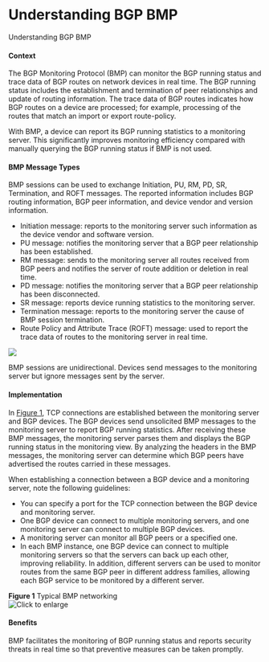 Understanding BGP BMP
=====================

Understanding BGP BMP

#### Context

The BGP Monitoring Protocol (BMP) can monitor the BGP running status and trace data of BGP routes on network devices in real time. The BGP running status includes the establishment and termination of peer relationships and update of routing information. The trace data of BGP routes indicates how BGP routes on a device are processed; for example, processing of the routes that match an import or export route-policy.

With BMP, a device can report its BGP running statistics to a monitoring server. This significantly improves monitoring efficiency compared with manually querying the BGP running status if BMP is not used.


#### BMP Message Types

BMP sessions can be used to exchange Initiation, PU, RM, PD, SR, Termination, and ROFT messages. The reported information includes BGP routing information, BGP peer information, and device vendor and version information.

* Initiation message: reports to the monitoring server such information as the device vendor and software version.
* PU message: notifies the monitoring server that a BGP peer relationship has been established.
* RM message: sends to the monitoring server all routes received from BGP peers and notifies the server of route addition or deletion in real time.
* PD message: notifies the monitoring server that a BGP peer relationship has been disconnected.
* SR message: reports device running statistics to the monitoring server.
* Termination message: reports to the monitoring server the cause of BMP session termination.
* Route Policy and Attribute Trace (ROFT) message: used to report the trace data of routes to the monitoring server in real time.

![](public_sys-resources/note_3.0-en-us.png) 

BMP sessions are unidirectional. Devices send messages to the monitoring server but ignore messages sent by the server.



#### Implementation

In [Figure 1](#EN-US_CONCEPT_0000001176743555__fig_dc_vrp_bgp_feature_003701), TCP connections are established between the monitoring server and BGP devices. The BGP devices send unsolicited BMP messages to the monitoring server to report BGP running statistics. After receiving these BMP messages, the monitoring server parses them and displays the BGP running status in the monitoring view. By analyzing the headers in the BMP messages, the monitoring server can determine which BGP peers have advertised the routes carried in these messages.

When establishing a connection between a BGP device and a monitoring server, note the following guidelines:

* You can specify a port for the TCP connection between the BGP device and monitoring server.
* One BGP device can connect to multiple monitoring servers, and one monitoring server can connect to multiple BGP devices.
* A monitoring server can monitor all BGP peers or a specified one.
* In each BMP instance, one BGP device can connect to multiple monitoring servers so that the servers can back up each other, improving reliability. In addition, different servers can be used to monitor routes from the same BGP peer in different address families, allowing each BGP service to be monitored by a different server.

**Figure 1** Typical BMP networking  
![](figure/en-us_image_0000001130624180.png "Click to enlarge")

#### Benefits

BMP facilitates the monitoring of BGP running status and reports security threats in real time so that preventive measures can be taken promptly.